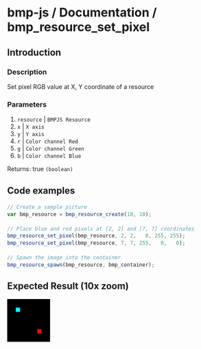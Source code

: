 # bmp-js / Documentation / bmp_resource_set_pixel
## Introduction

### Description

Set pixel RGB value at X, Y coordinate of a resource

### Parameters

1. `resource` | `BMPJS Resource`
2. `x` | `X axis`
3. `y` | `Y axis`
4. `r` | `Color channel Red`
5. `g` | `Color channel Green`
6. `b` | `Color channel Blue`

Returns: true `(boolean)`

## Code examples

```js
// Create a sample picture
var bmp_resource = bmp_resource_create(10, 10);

// Place blue and red pixels at [2, 2] and [7, 7] coordinates
bmp_resource_set_pixel(bmp_resource, 2, 2,   0, 255, 255);
bmp_resource_set_pixel(bmp_resource, 7, 7, 255,   0,   0);

// Spawn the image into the container
bmp_resource_spawn(bmp_resource, bmp_container);
```

## Expected Result (10x zoom)

![expected-result](./img/008.png)
